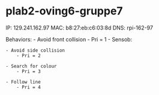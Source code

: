 # plab2-oving6-gruppe7
IP: 129.241.162.97
MAC: b8:27:eb:c6:03:8d
DNS: rpi-162-97


Behaviors:
    - Avoid front collision
        - Pri = 1
        - Sensob:

    - Avoid side collision
        - Pri = 2

    - Search for colour
        - Pri = 3

    - Follow line
        - Pri = 4

